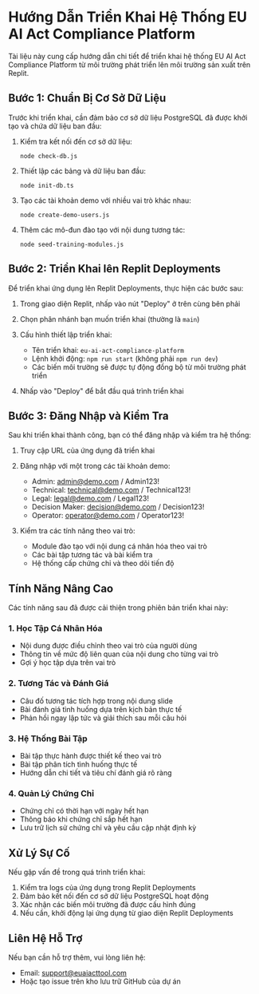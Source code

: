 # Hướng Dẫn Triển Khai Hệ Thống EU AI Act Compliance Platform

Tài liệu này cung cấp hướng dẫn chi tiết để triển khai hệ thống EU AI Act Compliance Platform từ môi trường phát triển lên môi trường sản xuất trên Replit.

## Bước 1: Chuẩn Bị Cơ Sở Dữ Liệu

Trước khi triển khai, cần đảm bảo cơ sở dữ liệu PostgreSQL đã được khởi tạo và chứa dữ liệu ban đầu:

1. Kiểm tra kết nối đến cơ sở dữ liệu:
   ```
   node check-db.js
   ```

2. Thiết lập các bảng và dữ liệu ban đầu:
   ```
   node init-db.ts
   ```

3. Tạo các tài khoản demo với nhiều vai trò khác nhau:
   ```
   node create-demo-users.js
   ```

4. Thêm các mô-đun đào tạo với nội dung tương tác:
   ```
   node seed-training-modules.js
   ```

## Bước 2: Triển Khai lên Replit Deployments

Để triển khai ứng dụng lên Replit Deployments, thực hiện các bước sau:

1. Trong giao diện Replit, nhấp vào nút "Deploy" ở trên cùng bên phải
2. Chọn phân nhánh bạn muốn triển khai (thường là `main`)
3. Cấu hình thiết lập triển khai:
   - Tên triển khai: `eu-ai-act-compliance-platform`
   - Lệnh khởi động: `npm run start` (không phải `npm run dev`)
   - Các biến môi trường sẽ được tự động đồng bộ từ môi trường phát triển

4. Nhấp vào "Deploy" để bắt đầu quá trình triển khai

## Bước 3: Đăng Nhập và Kiểm Tra

Sau khi triển khai thành công, bạn có thể đăng nhập và kiểm tra hệ thống:

1. Truy cập URL của ứng dụng đã triển khai
2. Đăng nhập với một trong các tài khoản demo:
   - Admin: admin@demo.com / Admin123!
   - Technical: technical@demo.com / Technical123!
   - Legal: legal@demo.com / Legal123!
   - Decision Maker: decision@demo.com / Decision123!
   - Operator: operator@demo.com / Operator123!

3. Kiểm tra các tính năng theo vai trò:
   - Module đào tạo với nội dung cá nhân hóa theo vai trò
   - Các bài tập tương tác và bài kiểm tra
   - Hệ thống cấp chứng chỉ và theo dõi tiến độ

## Tính Năng Nâng Cao

Các tính năng sau đã được cải thiện trong phiên bản triển khai này:

### 1. Học Tập Cá Nhân Hóa
- Nội dung được điều chỉnh theo vai trò của người dùng
- Thông tin về mức độ liên quan của nội dung cho từng vai trò
- Gợi ý học tập dựa trên vai trò

### 2. Tương Tác và Đánh Giá
- Câu đố tương tác tích hợp trong nội dung slide
- Bài đánh giá tình huống dựa trên kịch bản thực tế
- Phản hồi ngay lập tức và giải thích sau mỗi câu hỏi

### 3. Hệ Thống Bài Tập
- Bài tập thực hành được thiết kế theo vai trò
- Bài tập phân tích tình huống thực tế
- Hướng dẫn chi tiết và tiêu chí đánh giá rõ ràng

### 4. Quản Lý Chứng Chỉ
- Chứng chỉ có thời hạn với ngày hết hạn
- Thông báo khi chứng chỉ sắp hết hạn
- Lưu trữ lịch sử chứng chỉ và yêu cầu cập nhật định kỳ

## Xử Lý Sự Cố

Nếu gặp vấn đề trong quá trình triển khai:

1. Kiểm tra logs của ứng dụng trong Replit Deployments
2. Đảm bảo kết nối đến cơ sở dữ liệu PostgreSQL hoạt động
3. Xác nhận các biến môi trường đã được cấu hình đúng
4. Nếu cần, khởi động lại ứng dụng từ giao diện Replit Deployments

## Liên Hệ Hỗ Trợ

Nếu bạn cần hỗ trợ thêm, vui lòng liên hệ:
- Email: support@euaiacttool.com
- Hoặc tạo issue trên kho lưu trữ GitHub của dự án
